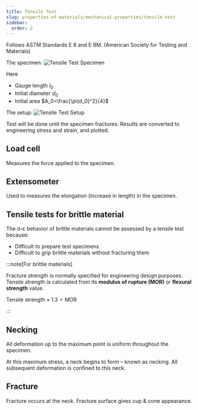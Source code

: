 ```yaml
---
title: Tensile Test
slug: properties-of-materials/mechanical-properties/tensile-test
sidebar:
  order: 2
---
```


Follows ASTM Standards E 8 and E 8M. (American Society for Testing and
Materials)

The specimen: ![Tensile Test Specimen](/props/tensile-test-specimen.png)

Here

- Gauge length $l_0$
- Initial diameter $d_0$
- Initial area $A_0=\frac{\pi{d_0}^2}{4}$

The setup: ![Tensile Test Setup](/props/tensile-test-setup.png)

Test will be done until the specimen fractures. Results are converted to
engineering stress and strain, and plotted.

## Load cell

Measures the force applied to the specimen.

## Extensometer

Used to measures the elongation (increase in length) in the specimen.

## Tensile tests for brittle material

The σ-ε behavior of brittle materials cannot be assessed by a tensile test
because:

- Difficult to prepare test specimens
- Difficult to grip brittle materials without fracturing them

:::note[For brittle materials]

Fracture strength is normally specified for engineering design purposes. Tensile
strength is calculated from its **modulus of rupture (MOR)** or **flexural
strength** value.

$\text{Tensile strength} \times 1.3 = \text{MOR}$

:::

## Necking

All deformation up to the maximum point is uniform throughout the specimen.

At this maximum stress, a neck begins to form – known as necking. All subsequent
deformation is confined to this neck.

## Fracture

Fracture occurs at the neck. Fracture surface gives cup & cone appearance.

